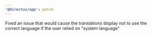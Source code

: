 ```yaml
---
'@directus/app': patch
---
```


Fixed an issue that would cause the translations display not to use the correct language if the user relied on "system
language"
